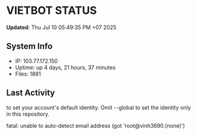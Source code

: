 # VIETBOT STATUS
**Updated**: Thu Jul 10 05:49:35 PM +07 2025

## System Info
- IP: 103.77.172.150
- Uptime: up 4 days, 21 hours, 37 minutes
- Files: 1881

## Last Activity

to set your account's default identity.
Omit --global to set the identity only in this repository.

fatal: unable to auto-detect email address (got 'root@vinh3690.(none)')
